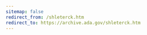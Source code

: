 ```yaml
---
sitemap: false 
redirect_from: /shleterck.htm 
redirect_to: https://archive.ada.gov/shleterck.htm 
---
```

